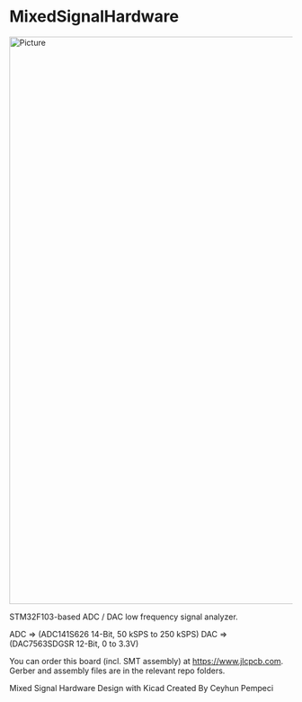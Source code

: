 # MixedSignalHardware

<img width="1010" alt="Picture" src="https://github.com/republicofmakers/MixedSignalHardware/assets/114834611/c065a555-b0a6-479c-8f63-004c0e68844c">


STM32F103-based ADC / DAC low frequency signal analyzer.

ADC => (ADC141S626 14-Bit, 50 kSPS to 250 kSPS)
DAC => (DAC7563SDGSR 12-Bit, 0 to 3.3V)

You can order this board (incl. SMT assembly) at https://www.jlcpcb.com. Gerber and assembly files are in the relevant repo folders.

Mixed Signal Hardware Design with Kicad
Created By Ceyhun Pempeci
